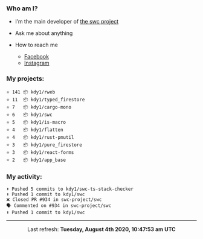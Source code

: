 ### Who am I?

- I’m the main developer of [the swc project](https://github.com/swc-project/swc)

- Ask me about anything

- How to reach me
  - [Facebook](https://www.facebook.com/profile.php?id=100024888122318)
  - [Instagram](https://www.instagram.com/kdy1123/)

### My projects:

```
⭐️ 141 📦 kdy1/rweb
⭐️ 11  📦 kdy1/typed_firestore
⭐️ 7   📦 kdy1/cargo-mono
⭐️ 6   📦 kdy1/swc
⭐️ 5   📦 kdy1/is-macro
⭐️ 4   📦 kdy1/flatten
⭐️ 4   📦 kdy1/rust-pmutil
⭐️ 3   📦 kdy1/pure_firestore
⭐️ 3   📦 kdy1/react-forms
⭐️ 2   📦 kdy1/app_base
```

### My activity:

```
⬆️ Pushed 5 commits to kdy1/swc-ts-stack-checker
⬆️ Pushed 1 commit to kdy1/swc
❌ Closed PR #934 in swc-project/swc
🗣 Commented on #934 in swc-project/swc
⬆️ Pushed 1 commit to kdy1/swc
```

------------
<p align="center">Last refresh: <b>Tuesday, August 4th 2020, 10:47:53 am UTC</b></p>